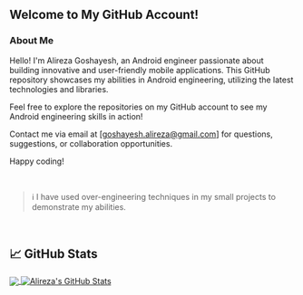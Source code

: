 ## Welcome to My GitHub Account!

### About Me
Hello! I'm Alireza Goshayesh, an Android engineer passionate about building innovative and user-friendly mobile applications. This GitHub repository showcases my abilities in Android engineering, utilizing the latest technologies and libraries.

Feel free to explore the repositories on my GitHub account to see my Android engineering skills in action!

Contact me via email at [goshayesh.alireza@gmail.com] for questions, suggestions, or collaboration opportunities.

Happy coding!

<br/>

> ℹ️ I have used over-engineering techniques in my small projects to demonstrate my abilities.

<br/>

## &#x1f4c8; GitHub Stats

<a href="https://github.com/Alirezagoshayesh/Alirezagoshayesh">
  <img align="center" src="https://github-readme-stats.vercel.app/api/top-langs/?username=Alirezagoshayesh&title_color=ffffff&text_color=c9cacc&icon_color=2bbc8a&bg_color=1d1f21" />
</a>
<a href="https://github.com/Alirezagoshayesh/Alirezagoshayesh">
  <img align="center" src="https://github-readme-stats.vercel.app/api?username=Alirezagoshayesh&show_icons=true&line_height=27&count_private=true&title_color=ffffff&text_color=c9cacc&icon_color=2bbc8a&bg_color=1d1f21" alt="Alireza's GitHub Stats" />
</a>  

<!--
**alirezagoshayesh/alirezagoshayesh** is a ✨ _special_ ✨ repository because its `README.md` (this file) appears on your GitHub profile.

Here are some ideas to get you started:

- 🔭 I’m currently working on ...
- 🌱 I’m currently learning ...
- 👯 I’m looking to collaborate on ...
- 🤔 I’m looking for help with ...
- 💬 Ask me about ...
- 📫 How to reach me: ...
- 😄 Pronouns: ...
- ⚡ Fun fact: ...
-->
